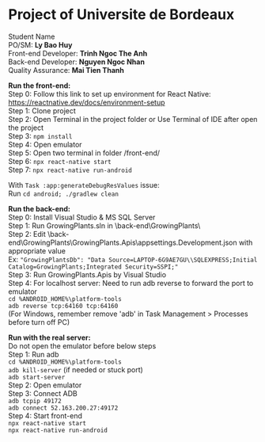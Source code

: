 # Project of Universite de Bordeaux
Student Name    
PO/SM: **Ly Bao Huy**   
Front-end Developer: **Trinh Ngoc The Anh**    
Back-end Developer: **Nguyen Ngoc Nhan**    
Quality Assurance: **Mai Tien Thanh**   

**Run the front-end:**  
Step 0: Follow this link to set up environment for React Native: https://reactnative.dev/docs/environment-setup  
Step 1: Clone project  
Step 2: Open Terminal in the project folder or Use Terminal of IDE after open the project  
Step 3: `npm install`  
Step 4: Open emulator   
Step 5: Open two terminal in folder /front-end/   
Step 6: `npx react-native start`  
Step 7: `npx react-native run-android`  

With `Task :app:generateDebugResValues` issue:  
Run `cd android; ./gradlew clean`

**Run the back-end:**  
Step 0: Install Visual Studio & MS SQL Server   
Step 1: Run GrowingPlants.sln in \back-end\GrowingPlants\   
Step 2: Edit \back-end\GrowingPlants\GrowingPlants.Apis\appsettings.Development.json with appropriate value     
Ex: `"GrowingPlantsDb": "Data Source=LAPTOP-6G9AE7GU\\SQLEXPRESS;Initial Catalog=GrowingPlants;Integrated Security=SSPI;"`    
Step 3: Run GrowingPlants.Apis by Visual Studio   
Step 4: For localhost server: Need to run adb reverse to forward the port to emulator   
`cd %ANDROID_HOME%\platform-tools`  
`adb reverse tcp:64160 tcp:64160`   
(For Windows, remember remove 'adb' in Task Management > Processes before turn off PC)

**Run with the real server:**     
Do not open the emulator before below steps   
Step 1: Run adb   
`cd %ANDROID_HOME%\platform-tools`  
`adb kill-server` (if needed or stuck port)   
`adb start-server`    
Step 2: Open emulator   
Step 3: Connect ADB   
`adb tcpip 49172`   
`adb connect 52.163.200.27:49172`   
Step 4: Start front-end   
`npx react-native start`  
`npx react-native run-android`  
